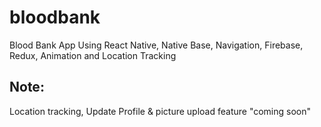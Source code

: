 # bloodbank
 Blood Bank App Using React Native, Native Base, Navigation, Firebase, Redux, Animation and Location Tracking

## Note:
Location tracking, Update Profile & picture upload feature "coming soon"
